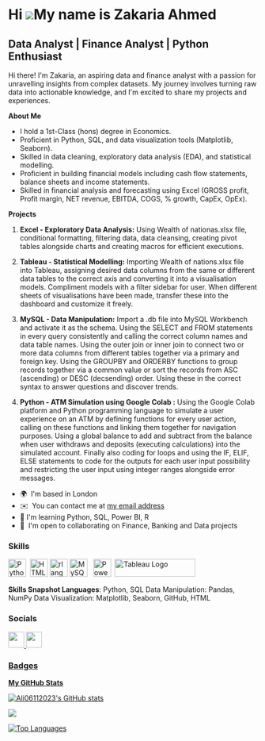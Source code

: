 Hi ![](https://user-images.githubusercontent.com/18350557/176309783-0785949b-9127-417c-8b55-ab5a4333674e.gif)My name is Zakaria Ahmed
===========================================================================================================================

Data Analyst | Finance Analyst | Python Enthusiast 
---------------------------------------------------

Hi there! I'm Zakaria, an aspiring data and finance analyst with a passion for unravelling insights from complex datasets. My journey involves turning raw data into actionable knowledge, and I'm excited to share my projects and experiences. 

**About Me** 

- I hold a 1st-Class (hons) degree in Economics. 
- Proficient in Python, SQL, and data visualization tools (Matplotlib, Seaborn). 
- Skilled in data cleaning, exploratory data analysis (EDA), and statistical modelling.
- Proficient in building financial models including cash flow statements, balance sheets and income statements.
- Skilled in financial analysis and forecasting using Excel (GROSS profit, Profit margin, NET revenue, EBITDA, COGS, % growth, CapEx, OpEx).

**Projects** 

1. **Excel - Exploratory Data Analysis:** Using Wealth of nationas.xlsx file, conditional formatting, filtering data, data cleansing, creating pivot tables alongside charts and creating macros for efficient executions. 

2. **Tableau - Statistical Modelling:** Importing Wealth of nations.xlsx file into Tableau, assigning desired data columns from the same or different data tables to the correct axis and converting it into a visualisation models. Compliment models with a filter sidebar for user. When different sheets of visualisations have been made, transfer these into the dashboard and customize it freely. 
   
3. **MySQL - Data Manipulation:** Import a .db file into MySQL Workbench and activate it as the schema. Using the SELECT and FROM statements in every query consistently and calling the correct column names and data table names. Using the outer join or inner join to connect two or more data columns from different tables together via a primary and foreign key. Using the GROUPBY and ORDERBY functions to group records together via a common value or sort the records from ASC (ascending) or DESC (decsending) order. Using these in the correct syntax to answer questions and discover trends.

4. **Python - ATM Simulation using Google Colab :** Using the Google Colab platform and Python programming language to simulate a user experience on an ATM by defining functions for every user action, calling on these functions and linking them together for navigation purposes. Using a global balance to add and subtract from the balance when user withdraws and deposits (executing calculations) into the simulated account. Finally also coding for loops and using the IF, ELIF, ELSE statements to code for the outputs for each user input possibility and restricting the user input using integer ranges alongside error messages. 

* 🌍  I'm based in London </br>
* ✉️  You can contact me at [my email address](mailto:zakariaahmed2000@gmail.com) </br>
* 🧠  I'm learning Python, SQL, Power BI, R </br>
* 🤝  I'm open to collaborating on Finance, Banking and Data projects </br>

### Skills


<p align="left">
<a href="https://www.python.org/" target="_blank" rel="noreferrer"><img src="https://raw.githubusercontent.com/danielcranney/readme-generator/main/public/icons/skills/python-colored.svg" width="36" height="36" alt="Python" /></a>&nbsp;&nbsp;<a href="https://developer.mozilla.org/en-US/docs/Glossary/HTML5" target="_blank" rel="noreferrer"><img src="https://raw.githubusercontent.com/danielcranney/readme-generator/main/public/icons/skills/html5-colored.svg" width="36" height="36" alt="HTML5" /></a>&nbsp;<a href="https://www.r-project.org/" target="_blank" rel="noreferrer"><img src="https://raw.githubusercontent.com/danielcranney/readme-generator/main/public/icons/skills/rlang-colored.svg" width="36" height="36" alt="rlang" /></a>&nbsp;<a href="https://www.mysql.com/" target="_blank" rel="noreferrer"><img src="https://raw.githubusercontent.com/danielcranney/readme-generator/main/public/icons/skills/mysql-colored.svg" width="36" height="36" alt="MySQL" /></a>&nbsp;&nbsp;&nbsp;<a href="https://app.powerbi.com/" target="_blank" rel="noreferrer"><img src="https://cdn.worldvectorlogo.com/logos/power-bi.svg" width="36" height="36" alt="PowerBI" /></a>&nbsp;&nbsp;<a href="https://tableau.com/" target="_blank" rel="noreferrer; return false;"><img src="https://raw.githubusercontent.com/gilbarbara/logos/main/logos/tableau.svg" width="163" height="36" alt="Tableau Logo" /></a>&nbsp;&nbsp;
</p>

**Skills Snapshot Languages**: Python, SQL Data Manipulation: Pandas, NumPy Data Visualization: Matplotlib, Seaborn, GitHub, HTML

### Socials

<p align="left"> <a href="https://www.github.com/zakariaahmed2000" target="_blank" rel="noreferrer"> <picture> <source media="(prefers-color-scheme: dark)" srcset="https://raw.githubusercontent.com/danielcranney/readme-generator/main/public/icons/socials/github-dark.svg" /> <source media="(prefers-color-scheme: light)" srcset="https://raw.githubusercontent.com/danielcranney/readme-generator/main/public/icons/socials/github.svg" /> <img src="https://raw.githubusercontent.com/danielcranney/readme-generator/main/public/icons/socials/github.svg" width="32" height="32" /> </picture> </a>
<a href="https://www.linkedin.com/in/zakariaahmed2000" target="_blank" rel="noreferrer">
                    <picture>
                    <source media="(prefers-color-scheme: dark)" srcset="https://raw.githubusercontent.com/danielcranney/readme-generator/main/public/icons/socials/linkedin-dark.svg" />
                    <source media="(prefers-color-scheme: light)" srcset="https://raw.githubusercontent.com/danielcranney/readme-generator/main/public/icons/socials/linkedin.svg" />
                    <img src="https://raw.githubusercontent.com/danielcranney/readme-generator/main/public/icons/socials/linkedin.svg" width="32" height="32" />

### Badges

<b>My GitHub Stats</b>

<a href="http://www.github.com/zakariaahmed2000"><img src="https://github-readme-stats.vercel.app/api?username=zakariaahmed2000&show_icons=true&hide=&count_private=true&title_color=0891b2&text_color=ffffff&icon_color=0891b2&bg_color=1c1917&hide_border=true&show_icons=true" alt="Ali06112023's GitHub stats" /></a>

<a href="http://www.github.com/zakariaahmed2000"><img src="https://github-readme-streak-stats.herokuapp.com/?user=zakariaahmed2000&stroke=ffffff&background=1c1917&ring=0891b2&fire=0891b2&currStreakNum=ffffff&currStreakLabel=0891b2&sideNums=ffffff&sideLabels=ffffff&dates=ffffff&hide_border=true" /></a>

<a href="https://github.com/zakariaahmed2000" align="left"><img src="https://github-readme-stats.vercel.app/api/top-langs/?username=zakariaahmed2000&langs_count=10&title_color=0891b2&text_color=ffffff&icon_color=0891b2&bg_color=1c1917&hide_border=true&locale=en&custom_title=Top%20%Languages" alt="Top Languages" /></a>
